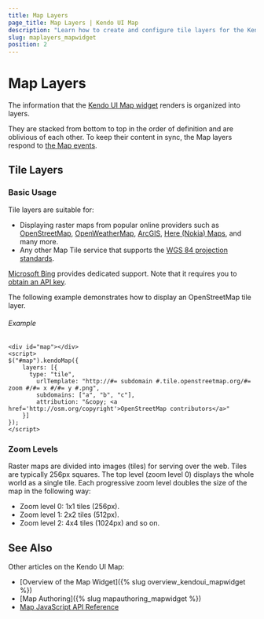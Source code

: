 ```yaml
---
title: Map Layers
page_title: Map Layers | Kendo UI Map
description: "Learn how to create and configure tile layers for the Kendo UI Map widget."
slug: maplayers_mapwidget
position: 2
---
```


# Map Layers

The information that the [Kendo UI Map widget](http://demos.telerik.com/kendo-ui/map/index) renders is organized into layers.

They are stacked from bottom to top in the order of definition and are oblivious of each other. To keep their content in sync, the Map layers respond to [the Map events](/api/javascript/dataviz/ui/map#events).

## Tile Layers

### Basic Usage

Tile layers are suitable for:

* Displaying raster maps from popular online providers such as [OpenStreetMap](http://www.openstreetmap.org/), [OpenWeatherMap](http://openweathermap.org/), [ArcGIS](https://developers.arcgis.com/en/), [Here (Nokia) Maps](https://developer.here.com/documentation/map-tile/topics/overview.html), and many more.
* Any other Map Tile service that supports the [WGS 84 projection standards](https://en.wikipedia.org/wiki/World_Geodetic_System).

[Microsoft Bing](http://msdn.microsoft.com/en-us/library/ff701713.aspx) provides dedicated support. Note that it requires you to [obtain an API key](http://msdn.microsoft.com/en-us/library/ff428642.aspx).

The following example demonstrates how to display an OpenStreetMap tile layer.

###### Example

    <div id="map"></div>
    <script>
    $("#map").kendoMap({
        layers: [{
          type: "tile",
            urlTemplate: "http://#= subdomain #.tile.openstreetmap.org/#= zoom #/#= x #/#= y #.png",
            subdomains: ["a", "b", "c"],
            attribution: "&copy; <a href='http://osm.org/copyright'>OpenStreetMap contributors</a>"
        }]
    });
    </script>

### Zoom Levels

Raster maps are divided into images (tiles) for serving over the web. Tiles are typically 256px squares. The top level (zoom level 0) displays the whole world as a single tile. Each progressive zoom level doubles the size of the map in the following way:

- Zoom level 0: 1x1 tiles (256px).
- Zoom level 1: 2x2 tiles (512px).
- Zoom level 2: 4x4 tiles (1024px) and so on.

## See Also

Other articles on the Kendo UI Map:

* [Overview of the Map Widget]({% slug overview_kendoui_mapwidget %})
* [Map Authoring]({% slug mapauthoring_mapwidget %})
* [Map JavaScript API Reference](/api/javascript/dataviz/ui/map)
